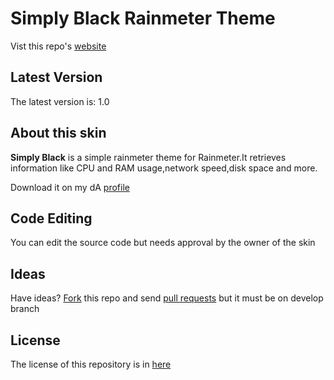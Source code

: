 Simply Black Rainmeter Theme
======================
Vist this repo's [website][site]

[site]:http://riverajakob11.github.io/Simply-Rainmeter-Theme

Latest Version
--------------

The latest version is: 1.0

About this skin
---------------

**Simply Black** is a simple rainmeter theme for Rainmeter.It retrieves information like CPU and RAM usage,network speed,disk space and more.

Download it on my dA [profile][web]

[web]:http://www.jakobaindreas.deviantart.com

Code Editing
---------

You can edit the source code but needs approval by the owner of the skin

Ideas
-----

Have ideas? [Fork][fork] this repo and send [pull requests][pull] but it must be on develop branch

[fork]:https://github.com/Riverajakob11/Simply-Black/fork

[pull]:https://github.com/Riverajakob11/Simply-Rainmeter-Theme/pull/new/master

License
-------

The license of this repository is in [here][repolicense]

[repolicense]:https://github.com/Riverajakob11/Simply-Rainmeter-Theme/blob/master/LICENSE.md

